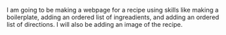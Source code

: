 I am going to be making a webpage for a recipe using skills like making a boilerplate, adding an ordered list of ingreadients, and adding an ordered list of directions. I will also be adding an image of the recipe.
